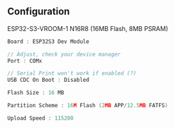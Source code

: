 ## Configuration

ESP32-S3-VROOM-1 N16R8 (16MB Flash, 8MB PSRAM)
```c
Board : ESP32S3 Dev Module

// Adjust, check your device manager
Port : COMx

// Serial Print won't work if enabled (?)
USB CDC On Boot : Disabled

Flash Size : 16 MB 

Partition Scheme : 16M Flash (2MB APP/12.5MB FATFS)

Upload Speed : 115200
```
